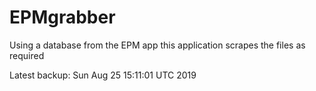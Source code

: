 # EPMgrabber
Using a database from the EPM app this application scrapes the files as required


Latest backup: Sun Aug 25 15:11:01 UTC 2019
